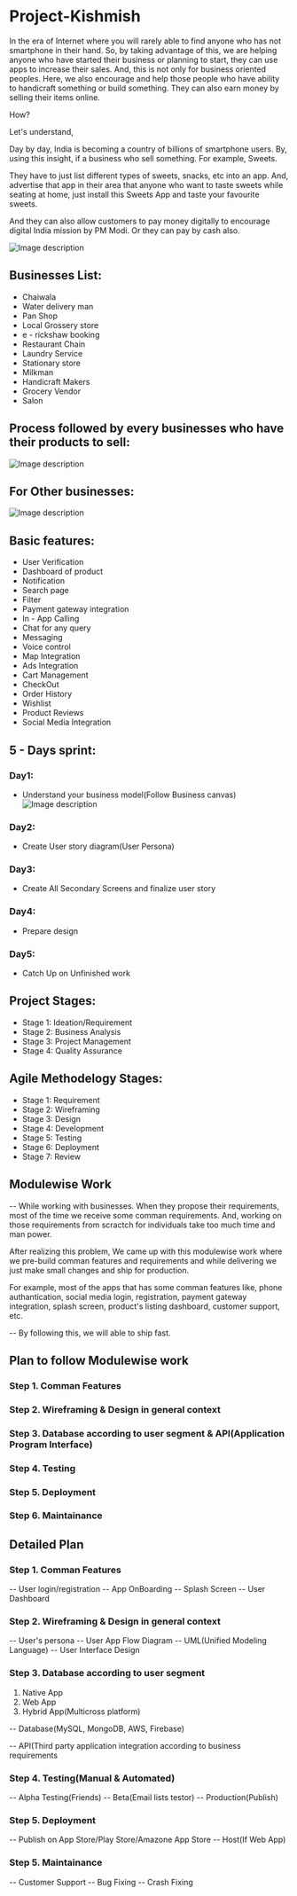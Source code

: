 # Project-Kishmish

In the era of Internet where you will rarely able to find anyone who has not smartphone in their hand. So, by taking advantage of this, we are helping anyone who have started their business or planning to start, they can use apps to increase their sales. And, this is not only for business oriented peoples. Here, we also encourage and help those people who have ability to handicraft something or build something. They can also earn money by selling their items online.

How?

Let's understand,

Day by day, India is becoming a country of billions of smartphone users. By, using this insight, if a business who sell something. For example, Sweets. 

They have to just list different types of sweets, snacks, etc into an app. And, advertise that app in their area that anyone who want to taste sweets while seating at home, just install this Sweets App and taste your favourite sweets.

And they can also allow customers to pay money digitally to encourage digital India mission by PM Modi. Or they can pay by cash also.



![Image description](https://i.ibb.co/NyMB2rw/project-Kishmish-Logo.jpg)

## Businesses List: ##

* Chaiwala
* Water delivery man
* Pan Shop
* Local Grossery store
* e - rickshaw booking
* Restaurant Chain
* Laundry Service
* Stationary store
* Milkman
* Handicraft Makers
* Grocery Vendor
* Salon


## Process followed by every businesses who have their products to sell: ##

![Image description](https://i.pinimg.com/564x/f0/de/ec/f0deec8659fbcce21ddae482cf0cc2a9.jpg)


## For Other businesses: ##

![Image description](https://i.pinimg.com/564x/f5/e2/8d/f5e28d1fbe23ae37c73c517c2ec9c62f.jpg)






## Basic features: ##

  * User Verification
  * Dashboard of product
  * Notification
  * Search page
  * Filter
  * Payment gateway integration
  * In - App Calling 
  * Chat for any query
  * Messaging
  * Voice control 
  * Map Integration
  * Ads Integration
  * Cart Management
  * CheckOut
  * Order History
  * Wishlist 
  * Product Reviews
  * Social Media Integration
  
  
## 5 - Days sprint: ##

### Day1: ###

 * Understand your business model(Follow Business canvas)
   ![Image description](https://i.pinimg.com/564x/a5/ae/cb/a5aecbfd2d28e64c74cba1cdc68c47fd.jpg)

### Day2: ###

 * Create User story diagram(User Persona)

### Day3: ###

 * Create All Secondary Screens and finalize user story

### Day4: ###

 * Prepare design

### Day5: ###

 * Catch Up on Unfinished work
 
 
## Project Stages: ##

 * Stage 1: Ideation/Requirement
 * Stage 2: Business Analysis
 * Stage 3: Project Management
 * Stage 4: Quality Assurance
 
## Agile Methodelogy Stages: ##
 
 * Stage 1: Requirement
 * Stage 2: Wireframing
 * Stage 3: Design
 * Stage 4: Development
 * Stage 5: Testing
 * Stage 6: Deployment
 * Stage 7: Review
 
 ## Modulewise Work ##
 
 -- While working with businesses. When they propose their requirements, most of the time we receive some comman requirements. And, working on those requirements from scractch for individuals take too much time and man power. 
 
 After realizing this problem, We came up with this modulewise work where we pre-build comman features and requirements and while delivering we just make small changes and ship for production.
 
 For example, most of the apps that has some comman features like, phone authantication, social media login, registration, payment gateway integration, splash screen, product's listing dashboard, customer support, etc. 
 
 -- By following this, we will able to ship fast.
 
 ## Plan to follow Modulewise work 
 
### Step 1. Comman Features
### Step 2. Wireframing & Design in general context
### Step 3. Database according to user segment & API(Application Program Interface) 
### Step 4. Testing
### Step 5. Deployment
### Step 6. Maintainance



## Detailed Plan

### Step 1. Comman Features

-- User login/registration
-- App OnBoarding
-- Splash Screen
-- User Dashboard

### Step 2. Wireframing & Design in general context

-- User's persona
-- User App Flow Diagram
-- UML(Unified Modeling Language)
-- User Interface Design

### Step 3. Database according to user segment

1. Native App
2. Web App
3. Hybrid App(Multicross platform)

-- Database(MySQL, MongoDB, AWS, Firebase)

-- API(Third party application integration according to business requirements

### Step 4. Testing(Manual & Automated)

-- Alpha Testing(Friends)
-- Beta(Email lists testor)
-- Production(Publish)

### Step 5. Deployment

-- Publish on App Store/Play Store/Amazone App Store
-- Host(If Web App)

### Step 5. Maintainance

-- Customer Support
-- Bug Fixing
-- Crash Fixing


 
 
  
